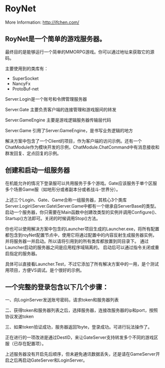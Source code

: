 # RoyNet

More Information:
http://ifchen.com/

## RoyNet是一个简单的游戏服务器。

最终目的是能够运行一个简单的MMORPG游戏。你可以通过地址来获取它的源码。

主要使用到的类库有：

+ SuperSocket
+ NancyFx
+ ProtoBuf-net

Server.Login是一个账号和令牌管理服务器

Server.Gate 主要负责客户端的连接管理和游戏服间的转发

Server.GameEngine 主要是游戏逻辑服务器传输层代码

Server.Game 引用了Server.GameEngine，是书写业务逻辑的地方

解决方案中包含了一个Client的项目，作为客户端的访问示例。还有一个ChatModule作为模块开发的示例，ChatModule.ChatCommand中有消息接收和群发回复、定点回复的示例。

## 创建和启动一组服务器

在机能允许的情况下登录服可以共用服务于多个游戏。Gate应该服务于单个区服多个场景Game服（如地形分或者副本分或者战斗-世界分）。

上述三个Login、Gate、Game合称一组服务器，其核心3个类库Server.Login\Server.Gate\Server.Game中都有一个继承自ServerBase的类型。启动一个服务器，你只需要在Main函数中创建改类型的实例并调用Configure()、Startup()方法即可。关闭的时候调用Stop()方法。

你也可以使用解决方案中包含的Launcher项目生成的Launcher.exe，将所有配置都包含到royNet配置节点中，使用它将通过配置中的内容反射生成服务器实例，并将服务器一并启动。所以请将引用到的所有类库都放置到同目录下。
通过Launcher启动的服务器之间是应用程序域隔离的。
启动后可以通过指令关闭或重启指定的服务器。

具体可以直接看Launcher.Test，不过它添加了所有解决方案中的一用，是个测试用项目，方便VS调试。是个很好的示例。

## 一个完整的登录包含以下几个步骤：

  一、向LoginServer发送账号密码，请求token和服务器列表
  
  二、获得token和服务器列表之后，选择服务器，连接改服务器的ip和port，按照协议发送token
  
  三、如果token验证成功，服务器返回1byte，登录成功。可进行玩法操作了。

正在进行的一项改进是通过DestID，来让GateServer支持转发多个不同的游戏区服（已存在配置项）。

上述服务器没有开启先后顺序，但未避免通讯数据丢失，还是请在GameServer开启之后再启动GateServer和LoginServer。

